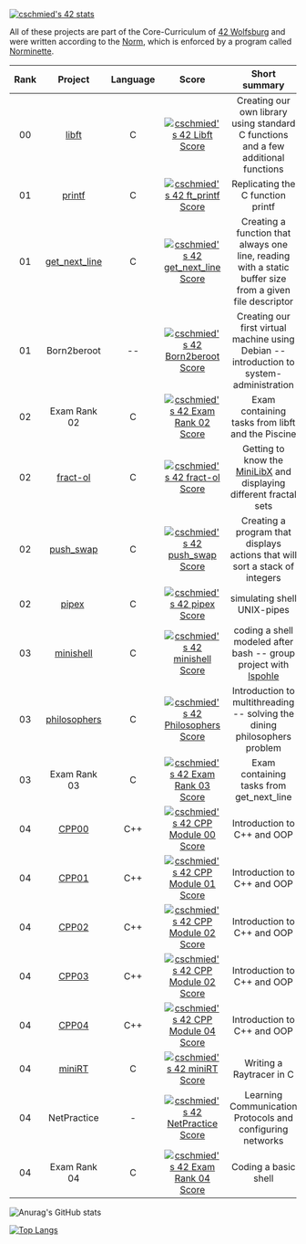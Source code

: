 [![cschmied's 42 stats](https://badge42.vercel.app/api/v2/clcumlgqy00110fmc362jodo5/stats?cursusId=21&coalitionId=151)](https://github.com/JaeSeoKim/badge42)


All of these projects are part of the Core-Curriculum of [42 Wolfsburg](https://42wolfsburg.de/) and were written according to the [Norm](https://github.com/42School/norminette/blob/master/pdf/en.norm.pdf), which is enforced by a program called [Norminette](https://github.com/42School/norminette).

| Rank | Project | Language | Score | Short summary |
|:----:|:-------:|:--------:|:-----:|:-------------:|
| 00 | [libft](https://github.com/cschm1ed/libft-a-C-standard-library) | C | [![cschmied's 42 Libft Score](https://badge42.vercel.app/api/v2/clcumlgqy00110fmc362jodo5/project/2911849)](https://github.com/JaeSeoKim/badge42) | Creating our own library using standard C functions and a few additional functions |
| 01 | [printf](https://github.com/cschm1ed/ft_printf-recoding-printf---) | C | [![cschmied's 42 ft_printf Score](https://badge42.vercel.app/api/v2/clcumlgqy00110fmc362jodo5/project/2932613)](https://github.com/JaeSeoKim/badge42) | Replicating the C function printf |
| 01 | [get_next_line](https://github.com/cschm1ed/get_next_line) | C | [![cschmied's 42 get_next_line Score](https://badge42.vercel.app/api/v2/clcumlgqy00110fmc362jodo5/project/2933547)](https://github.com/JaeSeoKim/badge42) | Creating a function that always one line, reading with a static buffer size from a given file descriptor |
| 01 | Born2beroot | -- | [![cschmied's 42 Born2beroot Score](https://badge42.vercel.app/api/v2/clcumlgqy00110fmc362jodo5/project/2940142)](https://github.com/JaeSeoKim/badge42) | Creating our first virtual machine using Debian -- introduction to system-administration |
| 02 | Exam Rank 02 | C | [![cschmied's 42 Exam Rank 02 Score](https://badge42.vercel.app/api/v2/clcumlgqy00110fmc362jodo5/project/2955231)](https://github.com/JaeSeoKim/badge42) | Exam containing tasks from libft and the Piscine |
| 02 | [fract-ol](https://github.com/cschm1ed/fract-ol) | C | [![cschmied's 42 fract-ol Score](https://badge42.vercel.app/api/v2/clcumlgqy00110fmc362jodo5/project/2960363)](https://github.com/JaeSeoKim/badge42) | Getting to know the [MiniLibX](https://harm-smits.github.io/42docs/libs/minilibx) and displaying different fractal sets |
| 02 | [push_swap](https://github.com/cschm1ed/push_swap) | C | [![cschmied's 42 push_swap Score](https://badge42.vercel.app/api/v2/clcumlgqy00110fmc362jodo5/project/2974394)](https://github.com/JaeSeoKim/badge42) | Creating a program that displays actions that will sort a stack of integers |
| 02 | [pipex](https://github.com/cschm1ed/pipex) | C | [![cschmied's 42 pipex Score](https://badge42.vercel.app/api/v2/clcumlgqy00110fmc362jodo5/project/3048988)](https://github.com/JaeSeoKim/badge42) | simulating shell UNIX-pipes |
| 03 | [minishell](https://github.com/cschm1ed/minishell) | C | [![cschmied's 42 minishell Score](https://badge42.vercel.app/api/v2/clcumlgqy00110fmc362jodo5/project/3073219)](https://github.com/JaeSeoKim/badge42) | coding a shell modeled after bash -- group project with [lspohle](https://github.com/lspohle) |
| 03 | [philosophers](https://github.com/cschm1ed/philosophers) | C | [![cschmied's 42 Philosophers Score](https://badge42.vercel.app/api/v2/clcumlgqy00110fmc362jodo5/project/3073218)](https://github.com/JaeSeoKim/badge42) | Introduction to multithreading -- solving the dining philosophers problem |
| 03 | Exam Rank 03 | C | [![cschmied's 42 Exam Rank 03 Score](https://badge42.vercel.app/api/v2/clcumlgqy00110fmc362jodo5/project/3073253)](https://github.com/JaeSeoKim/badge42) | Exam containing tasks from get_next_line |
| 04 | [CPP00](https://github.com/cschm1ed/CPP00) | C++ | [![cschmied's 42 CPP Module 00 Score](https://badge42.vercel.app/api/v2/clcumlgqy00110fmc362jodo5/project/3126458)](https://github.com/JaeSeoKim/badge42) | Introduction to C++ and OOP |
| 04 | [CPP01](https://github.com/cschm1ed/CPP01) | C++ | [![cschmied's 42 CPP Module 01 Score](https://badge42.vercel.app/api/v2/clcumlgqy00110fmc362jodo5/project/3132177)](https://github.com/JaeSeoKim/badge42) | Introduction to C++ and OOP |
| 04 | [CPP02](https://github.com/cschm1ed/CPP02) | C++ | [![cschmied's 42 CPP Module 02 Score](https://badge42.vercel.app/api/v2/clcumlgqy00110fmc362jodo5/project/3154490)](https://github.com/JaeSeoKim/badge42) | Introduction to C++ and OOP |
| 04 | [CPP03](https://github.com/cschm1ed/CPP03) | C++ |  [![cschmied's 42 CPP Module 02 Score](https://badge42.vercel.app/api/v2/clcumlgqy00110fmc362jodo5/project/3154490)](https://github.com/JaeSeoKim/badge42) | Introduction to C++ and OOP |
| 04 | [CPP04](https://github.com/cschm1ed/CPP04) | C++ | [![cschmied's 42 CPP Module 04 Score](https://badge42.vercel.app/api/v2/clcumlgqy00110fmc362jodo5/project/3171699)](https://github.com/JaeSeoKim/badge42) | Introduction to C++ and OOP |
| 04 | [miniRT](https://github.com/cschm1ed/miniRT) | C | [![cschmied's 42 miniRT Score](https://badge42.vercel.app/api/v2/clcumlgqy00110fmc362jodo5/project/3132039)](https://github.com/JaeSeoKim/badge42) | Writing a Raytracer in C |
| 04 | NetPractice | - | [![cschmied's 42 NetPractice Score](https://badge42.vercel.app/api/v2/clcumlgqy00110fmc362jodo5/project/3129446)](https://github.com/JaeSeoKim/badge42) | Learning Communication Protocols and configuring networks |
| 04 | Exam Rank 04 | C | [![cschmied's 42 Exam Rank 04 Score](https://badge42.vercel.app/api/v2/clcumlgqy00110fmc362jodo5/project/3132178)](https://github.com/JaeSeoKim/badge42) | Coding a basic shell |


![Anurag's GitHub stats](https://github-readme-stats.vercel.app/api?username=cschm1ed&show_icons=true&theme=vue-dark)

[![Top Langs](https://github-readme-stats.vercel.app/api/top-langs/?username=cschm1ed)](https://github.com/anuraghazra/github-readme-stats)



